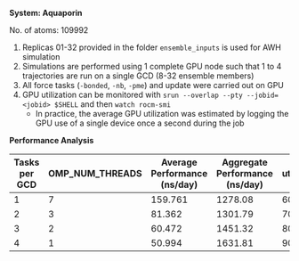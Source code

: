 **System: Aquaporin**

No. of atoms: 109992

1. Replicas 01-32 provided in the folder `ensemble_inputs` is used for AWH simulation
2. Simulations are performed using 1 complete GPU node such that 1 to 4 trajectories are run on a single GCD (8-32 ensemble members)
3. All force tasks (`-bonded`, `-nb`, `-pme`) and update were carried out on GPU
4. GPU utilization can be monitored with `srun --overlap --pty --jobid=<jobid> $SHELL` and then `watch rocm-smi`
   * In practice, the average GPU utilization was estimated by logging the GPU use of a single device once a second during the job

**Performance Analysis**

| Tasks per GCD |  OMP_NUM_THREADS   | Average Performance (ns/day) | Aggregate Performance (ns/day) | GPU utilization (%) | Job ID  |
|---------------|--------------------|------------------------------|--------------------------------|---------------------|---------|
|       1       |        7           |  159.761                     |   1278.08                      |  60                 | 5774705 |
|       2       |        3           |  81.362                      |   1301.79                      |  70                 | 5774710 |
|       3       |        2           |  60.472                      |   1451.32                      |  80                 | 5774758 |
|       4       |        1           |  50.994                      |   1631.81                      |  90                 | 5774760 |
